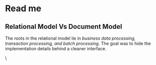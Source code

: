 # Read me

## Relational Model Vs Document Model

The roots in the relational model lie in _business data processing, transaction processing, and batch processing._ The goal was to hide the implementation details behind a cleaner interface.

\
